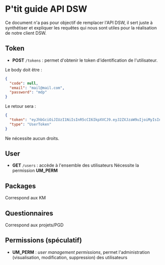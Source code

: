 # P'tit guide API DSW
Ce document n'a pas pour objectif de remplacer l'API DSW, il sert juste à synthétiser et expliquer les requêtes qui nous sont utiles pour la réalisation de notre client DSW.
## Token
- **POST** ``/tokens`` : permet d'obtenir le token d'identification de l'utilisateur. 

Le body doit être  : 
```json
{
  "code": null,
  "email": "mail@mail.com",
  "password": "mdp"
}
```
Le retour sera : 
```json
{
  "token": "eyJhbGciOiJIUzI1NiIsInR5cCI6IkpXVCJ9.eyJ2ZXJzaW9uIjoiMyIsInRva2VuVXVpZCI6ImIzM2FlYWIwLTNmYzUtNGMxMC05NDIyLTFmNWU3YjE0ODBjYyIsInVzZXJVdWlkIjoiZWM2ZjhlOTAtMmE5MS00OWVjLWFhM2YtOWVhYjIyNjdmYzY2IiwiZXhwIjoyNTMwMjcyMTE2fQ.JWcI1aouNXXRdRcFmIvHzy0QXChWcgbD1_bfJSlAFgw",
  "type": "UserToken"
}
```
Ne nécessite aucun droits.

## User
- **GET** ``/users`` : accède à l'ensemble des utilisateurs
Nécessite la permission **UM_PERM**
## Packages
Correspond aux KM
## Questionnaires
Correspond aux projets/PGD
## Permissions (spéculatif)
- **UM_PERM** : *user management permissions*, permet l'administration (visualisation, modification, suppression) des utilisateurs
